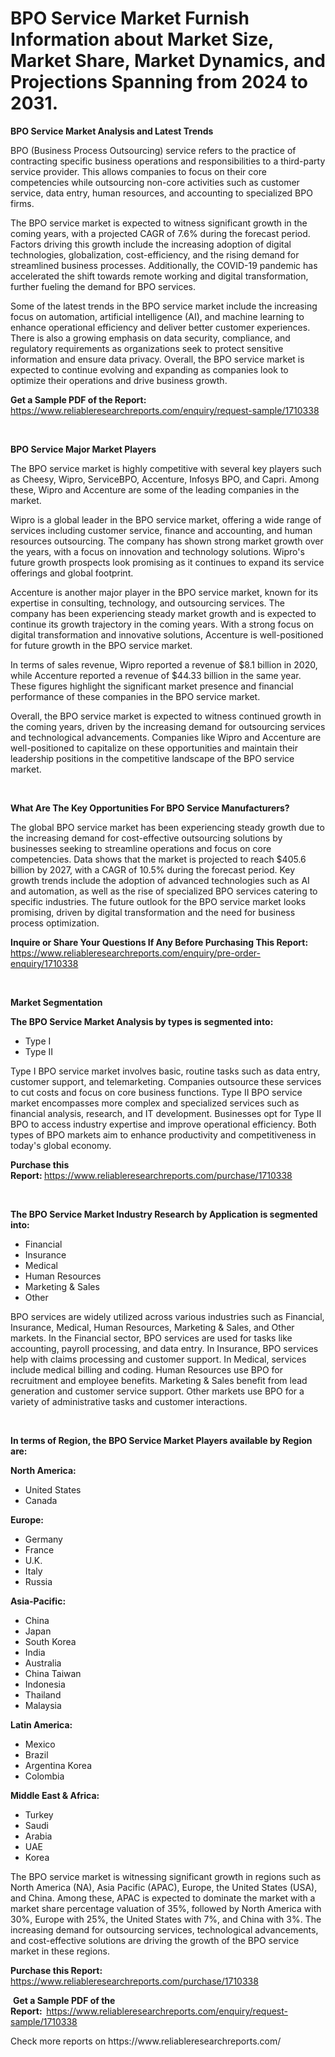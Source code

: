 <p><h1>BPO Service Market Furnish Information about Market Size, Market Share, Market Dynamics, and Projections Spanning from 2024 to 2031.</h1></p><p><strong>BPO Service Market Analysis and Latest Trends</strong></p>
<p><p>BPO (Business Process Outsourcing) service refers to the practice of contracting specific business operations and responsibilities to a third-party service provider. This allows companies to focus on their core competencies while outsourcing non-core activities such as customer service, data entry, human resources, and accounting to specialized BPO firms.</p><p>The BPO service market is expected to witness significant growth in the coming years, with a projected CAGR of 7.6% during the forecast period. Factors driving this growth include the increasing adoption of digital technologies, globalization, cost-efficiency, and the rising demand for streamlined business processes. Additionally, the COVID-19 pandemic has accelerated the shift towards remote working and digital transformation, further fueling the demand for BPO services.</p><p>Some of the latest trends in the BPO service market include the increasing focus on automation, artificial intelligence (AI), and machine learning to enhance operational efficiency and deliver better customer experiences. There is also a growing emphasis on data security, compliance, and regulatory requirements as organizations seek to protect sensitive information and ensure data privacy. Overall, the BPO service market is expected to continue evolving and expanding as companies look to optimize their operations and drive business growth.</p></p>
<p><strong>Get a Sample PDF of the Report:&nbsp;</strong> <a href="https://www.reliableresearchreports.com/enquiry/request-sample/1710338">https://www.reliableresearchreports.com/enquiry/request-sample/1710338</a></p>
<p>&nbsp;</p>
<p><strong>BPO Service Major Market Players</strong></p>
<p><p>The BPO service market is highly competitive with several key players such as Cheesy, Wipro, ServiceBPO, Accenture, Infosys BPO, and Capri. Among these, Wipro and Accenture are some of the leading companies in the market.</p><p>Wipro is a global leader in the BPO service market, offering a wide range of services including customer service, finance and accounting, and human resources outsourcing. The company has shown strong market growth over the years, with a focus on innovation and technology solutions. Wipro's future growth prospects look promising as it continues to expand its service offerings and global footprint.</p><p>Accenture is another major player in the BPO service market, known for its expertise in consulting, technology, and outsourcing services. The company has been experiencing steady market growth and is expected to continue its growth trajectory in the coming years. With a strong focus on digital transformation and innovative solutions, Accenture is well-positioned for future growth in the BPO service market.</p><p>In terms of sales revenue, Wipro reported a revenue of $8.1 billion in 2020, while Accenture reported a revenue of $44.33 billion in the same year. These figures highlight the significant market presence and financial performance of these companies in the BPO service market.</p><p>Overall, the BPO service market is expected to witness continued growth in the coming years, driven by the increasing demand for outsourcing services and technological advancements. Companies like Wipro and Accenture are well-positioned to capitalize on these opportunities and maintain their leadership positions in the competitive landscape of the BPO service market.</p></p>
<p>&nbsp;</p>
<p><strong>What Are The Key Opportunities For BPO Service Manufacturers?</strong></p>
<p><p>The global BPO service market has been experiencing steady growth due to the increasing demand for cost-effective outsourcing solutions by businesses seeking to streamline operations and focus on core competencies. Data shows that the market is projected to reach $405.6 billion by 2027, with a CAGR of 10.5% during the forecast period. Key growth trends include the adoption of advanced technologies such as AI and automation, as well as the rise of specialized BPO services catering to specific industries. The future outlook for the BPO service market looks promising, driven by digital transformation and the need for business process optimization.</p></p>
<p><strong>Inquire or Share Your Questions If Any Before Purchasing This Report:</strong> <a href="https://www.reliableresearchreports.com/enquiry/pre-order-enquiry/1710338">https://www.reliableresearchreports.com/enquiry/pre-order-enquiry/1710338</a></p>
<p>&nbsp;</p>
<p><strong>Market Segmentation</strong></p>
<p><strong>The BPO Service Market Analysis by types is segmented into:</strong></p>
<p><ul><li>Type I</li><li>Type II</li></ul></p>
<p><p>Type I BPO service market involves basic, routine tasks such as data entry, customer support, and telemarketing. Companies outsource these services to cut costs and focus on core business functions. Type II BPO service market encompasses more complex and specialized services such as financial analysis, research, and IT development. Businesses opt for Type II BPO to access industry expertise and improve operational efficiency. Both types of BPO markets aim to enhance productivity and competitiveness in today's global economy.</p></p>
<p><strong>Purchase this Report:&nbsp;</strong><a href="https://www.reliableresearchreports.com/purchase/1710338">https://www.reliableresearchreports.com/purchase/1710338</a></p>
<p>&nbsp;</p>
<p><strong>The BPO Service Market Industry Research by Application is segmented into:</strong></p>
<p><ul><li>Financial</li><li>Insurance</li><li>Medical</li><li>Human Resources</li><li>Marketing & Sales</li><li>Other</li></ul></p>
<p><p>BPO services are widely utilized across various industries such as Financial, Insurance, Medical, Human Resources, Marketing & Sales, and Other markets. In the Financial sector, BPO services are used for tasks like accounting, payroll processing, and data entry. In Insurance, BPO services help with claims processing and customer support. In Medical, services include medical billing and coding. Human Resources use BPO for recruitment and employee benefits. Marketing & Sales benefit from lead generation and customer service support. Other markets use BPO for a variety of administrative tasks and customer interactions.</p></p>
<p>&nbsp;</p>
<p><strong>In terms of Region, the BPO Service Market Players available by Region are:</strong></p>
<p>
    <p> <strong> North America: </strong>
        <ul>
            <li>United States</li>
            <li>Canada</li>
        </ul>
        </p> 
    <p> <strong> Europe: </strong>
        <ul>
            <li>Germany</li>
            <li>France</li>
            <li>U.K.</li>
            <li>Italy</li>
            <li>Russia</li>
        </ul>
        </p> 
    <p> <strong> Asia-Pacific: </strong>
        <ul>
            <li>China</li>
            <li>Japan</li>
            <li>South Korea</li>
            <li>India</li>
            <li>Australia</li>
            <li>China Taiwan</li>
            <li>Indonesia</li>
            <li>Thailand</li>
            <li>Malaysia</li>
        </ul>
        </p> 
    <p> <strong> Latin America: </strong>
        <ul>
            <li>Mexico</li>
            <li>Brazil</li>
            <li>Argentina Korea</li>
            <li>Colombia</li>
        </ul>
        </p> 
    <p> <strong> Middle East & Africa: </strong>
        <ul>
            <li>Turkey</li>
            <li>Saudi</li>
            <li>Arabia</li>
            <li>UAE</li>
            <li>Korea</li>
        </ul>
    </p>
    </p>
<p><p>The BPO service market is witnessing significant growth in regions such as North America (NA), Asia Pacific (APAC), Europe, the United States (USA), and China. Among these, APAC is expected to dominate the market with a market share percentage valuation of 35%, followed by North America with 30%, Europe with 25%, the United States with 7%, and China with 3%. The increasing demand for outsourcing services, technological advancements, and cost-effective solutions are driving the growth of the BPO service market in these regions.</p></p>
<p><strong>Purchase this Report: </strong><a href="https://www.reliableresearchreports.com/purchase/1710338">https://www.reliableresearchreports.com/purchase/1710338</a></p>
<p>&nbsp;<strong>Get a Sample PDF of the Report:&nbsp;&nbsp;</strong><a href="https://www.reliableresearchreports.com/enquiry/request-sample/1710338">https://www.reliableresearchreports.com/enquiry/request-sample/1710338</a></p>
<p><strong></strong></p>
<p>Check more reports on https://www.reliableresearchreports.com/</p>